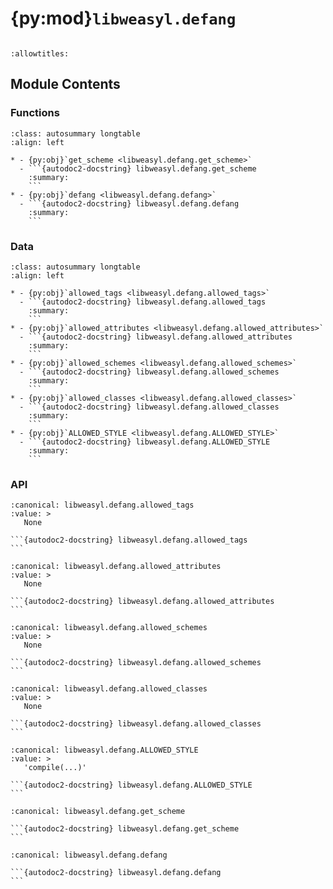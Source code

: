 # {py:mod}`libweasyl.defang`

```{py:module} libweasyl.defang
```

```{autodoc2-docstring} libweasyl.defang
:allowtitles:
```

## Module Contents

### Functions

````{list-table}
:class: autosummary longtable
:align: left

* - {py:obj}`get_scheme <libweasyl.defang.get_scheme>`
  - ```{autodoc2-docstring} libweasyl.defang.get_scheme
    :summary:
    ```
* - {py:obj}`defang <libweasyl.defang.defang>`
  - ```{autodoc2-docstring} libweasyl.defang.defang
    :summary:
    ```
````

### Data

````{list-table}
:class: autosummary longtable
:align: left

* - {py:obj}`allowed_tags <libweasyl.defang.allowed_tags>`
  - ```{autodoc2-docstring} libweasyl.defang.allowed_tags
    :summary:
    ```
* - {py:obj}`allowed_attributes <libweasyl.defang.allowed_attributes>`
  - ```{autodoc2-docstring} libweasyl.defang.allowed_attributes
    :summary:
    ```
* - {py:obj}`allowed_schemes <libweasyl.defang.allowed_schemes>`
  - ```{autodoc2-docstring} libweasyl.defang.allowed_schemes
    :summary:
    ```
* - {py:obj}`allowed_classes <libweasyl.defang.allowed_classes>`
  - ```{autodoc2-docstring} libweasyl.defang.allowed_classes
    :summary:
    ```
* - {py:obj}`ALLOWED_STYLE <libweasyl.defang.ALLOWED_STYLE>`
  - ```{autodoc2-docstring} libweasyl.defang.ALLOWED_STYLE
    :summary:
    ```
````

### API

````{py:data} allowed_tags
:canonical: libweasyl.defang.allowed_tags
:value: >
   None

```{autodoc2-docstring} libweasyl.defang.allowed_tags
```

````

````{py:data} allowed_attributes
:canonical: libweasyl.defang.allowed_attributes
:value: >
   None

```{autodoc2-docstring} libweasyl.defang.allowed_attributes
```

````

````{py:data} allowed_schemes
:canonical: libweasyl.defang.allowed_schemes
:value: >
   None

```{autodoc2-docstring} libweasyl.defang.allowed_schemes
```

````

````{py:data} allowed_classes
:canonical: libweasyl.defang.allowed_classes
:value: >
   None

```{autodoc2-docstring} libweasyl.defang.allowed_classes
```

````

````{py:data} ALLOWED_STYLE
:canonical: libweasyl.defang.ALLOWED_STYLE
:value: >
   'compile(...)'

```{autodoc2-docstring} libweasyl.defang.ALLOWED_STYLE
```

````

````{py:function} get_scheme(url)
:canonical: libweasyl.defang.get_scheme

```{autodoc2-docstring} libweasyl.defang.get_scheme
```
````

````{py:function} defang(fragment)
:canonical: libweasyl.defang.defang

```{autodoc2-docstring} libweasyl.defang.defang
```
````
